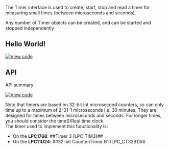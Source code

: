 The Timer interface is used to create, start, stop and read a timer for measuring small times (between microseconds and seconds).

Any number of Timer objects can be created, and can be started and stopped independently

## Hello World!

[![View code](https://www.mbed.com/embed/?url=https://developer.mbed.org/users/mbed_official/code/Timer_HelloWorld/)](https://developer.mbed.org/users/mbed_official/code/Timer_HelloWorld/file/27e1de20d3cb/main.cpp) 

## API

API summary

[![View code](https://www.mbed.com/embed/?type=library)](https://developer.mbed.org/users/mbed_official/code/mbed/docs/tip/classmbed_1_1Timer.html) 

<div class="alert-box warning"> Note that timers are based on 32-bit int microsecond counters, so can only time up to a maximum of 2^31-1 microseconds i.e. 30 minutes. They are designed for times between microseconds and seconds. For longer times, you should consider the time()/Real time clock. </div> <div class="alert-box info" title="Implementation"> The timer used to implement this functionality is:

  * On the **LPC1768**: ##Timer 3 (LPC_TIM3)##
  * On the **LPC11U24**: ##32-bit Counter/Timer B1 (LPC_CT32B1)## </div>
